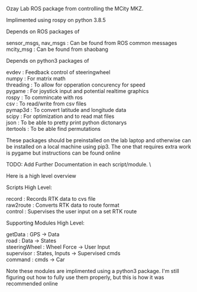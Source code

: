 Ozay Lab ROS package from controlling the MCity MKZ.

Implimented using rospy on python 3.8.5

Depends on ROS packages of

sensor_msgs, nav_msgs : Can be found from ROS common messages \
mcity_msg             : Can be found from shaobang

Depends on python3 packages of

evdev       : Feedback control of steeringwheel                       \
numpy       : For matrix math                                         \
threading   : To allow for opperation concurency for speed            \
pygame      : For joystick input and potential realtime graphics      \
rospy       : To commincate with ros                                  \
csv         : To read/write from csv files                            \
pymap3d     : To convert latitude and longitude data                  \
scipy       : For optimization and to read mat files                  \
json        : To be able to pretty print python dictonarys            \
itertools   : To be able find permutations


These packages should be preinstalled on the lab laptop and otherwise can be installed on a local machine using pip3. The one that requires extra work is pygame but instructions can be found online

TODO: Add Further Documentation in each script/module. \

Here is a high level overview

Scripts High Level:

record      : Records RTK data to cvs file                  \
raw2route   : Converts RTK data to route format             \
control     : Supervises the user input on a set RTK route  

Supporting Modules High Level:

getData       :  GPS             -> Data             \
road          :  Data            -> States           \
steeringWheel :  Wheel Force     -> User Input       \
supervisor    :  States, Inputs  -> Supervised cmds  \
command       :  cmds            -> Car              

Note these modules are implimented using a python3 package. I'm still figuring out how to fully use them properly, but this is how it was recommended online
